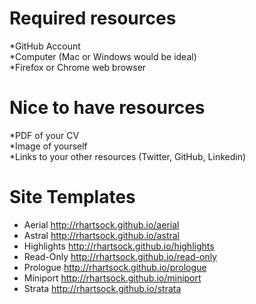 # Required resources
*GitHub Account  
*Computer (Mac or Windows would be ideal)  
*Firefox or Chrome web browser  

# Nice to have resources
*PDF of your CV  
*Image of yourself    
*Links to your other resources (Twitter, GitHub, Linkedin)

# Site Templates
* Aerial http://rhartsock.github.io/aerial
* Astral http://rhartsock.github.io/astral
* Highlights http://rhartsock.github.io/highlights
* Read-Only http://rhartsock.github.io/read-only
* Prologue http://rhartsock.github.io/prologue
* Miniport http://rhartsock.github.io/miniport
* Strata http://rhartsock.github.io/strata
